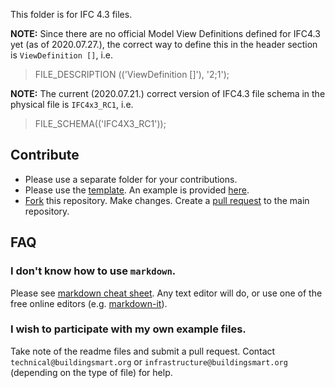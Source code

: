 This folder is for IFC 4.3 files. 

**NOTE:** Since there are no official Model View Definitions defined for IFC4.3 yet (as of 2020.07.27.), the correct way to define this in the header section is `ViewDefinition []`, i.e.

> FILE_DESCRIPTION (('ViewDefinition []'), '2;1');

**NOTE:** The current (2020.07.21.) correct version of IFC4.3 file schema in the physical file is `IFC4x3_RC1`, i.e.

> FILE_SCHEMA(('IFC4X3_RC1'));

## Contribute

- Please use a separate folder for your contributions.
- Please use the [template](./UnitTestTemplate.md).
An example is provided [here](Georeferencing_1/readme.md).
- [Fork](https://help.github.com/en/github/collaborating-with-issues-and-pull-requests/working-with-forks) this repository. 
Make changes. 
Create a [pull request](https://help.github.com/en/github/collaborating-with-issues-and-pull-requests/creating-a-pull-request-from-a-fork) to the main repository.

## FAQ

### I don't know how to use `markdown`.

Please see [markdown cheat sheet](https://github.com/adam-p/markdown-here/wiki/Markdown-Cheatsheet).
Any text editor will do,
 or use one of the free online editors (e.g. [markdown-it](https://markdown-it.github.io/)).

### I wish to participate with my own example files.

Take note of the readme files and submit a pull request.
Contact `technical@buildingsmart.org` or `infrastructure@buildingsmart.org` (depending on the type of file) for help.

